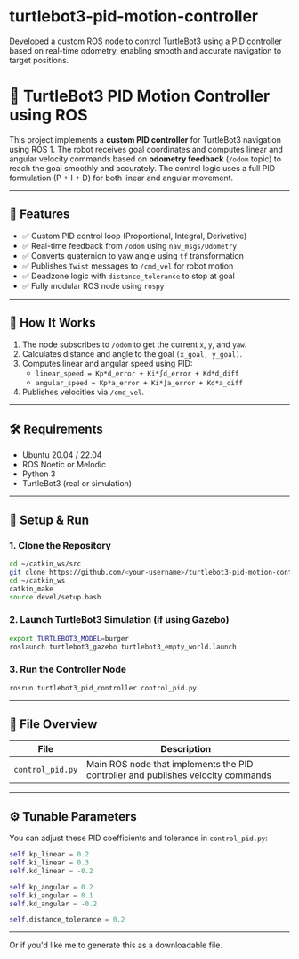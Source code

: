 # turtlebot3-pid-motion-controller
Developed a custom ROS node to control TurtleBot3 using a PID controller based on real-time odometry, enabling smooth and accurate navigation to target positions.

# 🤖 TurtleBot3 PID Motion Controller using ROS

This project implements a **custom PID controller** for TurtleBot3 navigation using ROS 1. The robot receives goal coordinates and computes linear and angular velocity commands based on **odometry feedback** (`/odom` topic) to reach the goal smoothly and accurately. The control logic uses a full PID formulation (P + I + D) for both linear and angular movement.

---

## 📌 Features

- ✅ Custom PID control loop (Proportional, Integral, Derivative)
- ✅ Real-time feedback from `/odom` using `nav_msgs/Odometry`
- ✅ Converts quaternion to yaw angle using `tf` transformation
- ✅ Publishes `Twist` messages to `/cmd_vel` for robot motion
- ✅ Deadzone logic with `distance_tolerance` to stop at goal
- ✅ Fully modular ROS node using `rospy`

---

## 🧠 How It Works

1. The node subscribes to `/odom` to get the current `x`, `y`, and `yaw`.
2. Calculates distance and angle to the goal `(x_goal, y_goal)`.
3. Computes linear and angular speed using PID:
   - `linear_speed = Kp*d_error + Ki*∫d_error + Kd*d_diff`
   - `angular_speed = Kp*a_error + Ki*∫a_error + Kd*a_diff`
4. Publishes velocities via `/cmd_vel`.

---

## 🛠️ Requirements

- Ubuntu 20.04 / 22.04
- ROS Noetic or Melodic
- Python 3
- TurtleBot3 (real or simulation)

---

## 🚀 Setup & Run

### 1. Clone the Repository

```bash
cd ~/catkin_ws/src
git clone https://github.com/<your-username>/turtlebot3-pid-motion-controller.git
cd ~/catkin_ws
catkin_make
source devel/setup.bash
````

### 2. Launch TurtleBot3 Simulation (if using Gazebo)

```bash
export TURTLEBOT3_MODEL=burger
roslaunch turtlebot3_gazebo turtlebot3_empty_world.launch
```

### 3. Run the Controller Node

```bash
rosrun turtlebot3_pid_controller control_pid.py
```

---

## 🧾 File Overview

| File             | Description                                                                      |
| ---------------- | -------------------------------------------------------------------------------- |
| `control_pid.py` | Main ROS node that implements the PID controller and publishes velocity commands |

---

## ⚙️ Tunable Parameters

You can adjust these PID coefficients and tolerance in `control_pid.py`:

```python
self.kp_linear = 0.2
self.ki_linear = 0.3
self.kd_linear = -0.2

self.kp_angular = 0.2
self.ki_angular = 0.1
self.kd_angular = -0.2

self.distance_tolerance = 0.2
```

---

Or if you'd like me to generate this as a downloadable file.
```
